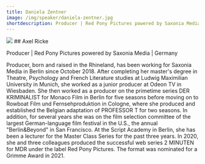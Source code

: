 ```yaml
---
title: Daniela Zentner
image: /img/speaker/daniela-zentner.jpg
shortdescription: Producer | Red Pony Pictures powered by Saxonia Media | Germany
---
```

<img src="/img/speaker/axel-ricke.jpg">
## Axel Ricke

Producer | Red Pony Pictures powered by Saxonia Media | Germany

Producer, born and raised in the Rhineland, has been working for Saxonia Media in Berlin since October 2018. After completing her master's degree in Theatre, Psychology and French Literature studies at Ludwig Maximilian University in Munich, she worked as a junior producer at Odeon TV in Wiesbaden. She then worked as a producer on the primetime series DER KRIMINALIST for Monaco Film in Berlin for five seasons before moving on to Rowboat Film und Fernsehproduktion in Cologne, where she produced and established the Belgian adaptation of PROFESSOR T for two seasons. In addition, for several years she was on the film selection committee of the largest German-language film festival in the U.S., the annual "Berlin&Beyond" in San Francisco. At the Script Academy in Berlin, she has been a lecturer for the Master Class Series for the past three years. In 2020, she and three colleagues produced the successful web series 2 MINUTEN for MDR under the label Red Pony Pictures. The format was nominated for a Grimme Award in 2021.

